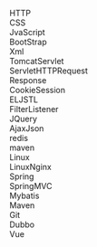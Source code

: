 HTTP<br>
CSS<br>
JvaScript<br>
BootStrap<br>
Xml<br>
TomcatServlet<br>
ServletHTTPRequest<br>
Response<br>
CookieSession<br>
ELJSTL<br>
FilterListener<br>
JQuery<br>
AjaxJson<br>
redis<br>
maven<br>
Linux<br>
LinuxNginx<br>
Spring<br>
SpringMVC<br>
Mybatis<br>
Maven<br>
Git<br>
Dubbo<br>
Vue<br>